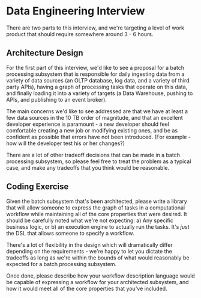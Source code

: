# Data Engineering Interview

There are two parts to this interview, and we're targeting a level of work product that should require somewhere around 3 - 6 hours.

## Architecture Design

For the first part of this interview, we'd like to see a proposal for a batch processing subsystem that is responsible for daily ingesting data from a variety of data sources (an OLTP database, log data, and a variety of third party APIs), having a graph of processing tasks that operate on this data, and finally loading it into a variety of targets (a Data Warehouse, pushing to APIs, and publishing to an event broker).

The main concerns we'd like to see addressed are that we have at least a few data sources in the 10 TB order of magnitude, and that an excellent developer experience is paramount - a new developer should feel comfortable creating a new job or modifying existing ones, and be as confident as possible that errors have not been introduced. (For example - how will the developer test his or her changes?)

There are a lot of other tradeoff decisions that can be made in a batch processing subsystem, so please feel free to treat the problem as a typical case, and make any tradeoffs that you think would be reasonable.

## Coding Exercise

Given the batch subsystem that's been architected, please write a library that will allow someone to express the graph of tasks in a computational workflow while maintaining all of the core properties that were desired.  It should be carefully noted what we're not expecting: a) Any specific business logic, or b) an execution engine to actually run the tasks.  It's *just* the DSL that allows someone to specify a workflow.

There's a lot of flexibility in the design which will dramatically differ depending on the requirements - we're happy to let you dictate the tradeoffs as long as we're within the bounds of what would reasonably be expected for a batch processing subsystem.

Once done, please describe how your workflow description language would be capable of expressing a workflow for your architected subsystem, and how it would meet all of the core properties that you've included.

